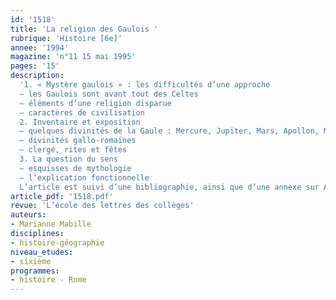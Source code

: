 ```yaml
---
id: '1518'
title: 'La religion des Gaulois '
rubrique: 'Histoire [6e]'
annee: '1994'
magazine: 'n°11 15 mai 1995'
pages: '15'
description: 
  '1. « Mystère gaulois » : les difficultés d’une approche
  – les Gaulois sont avant tout des Celtes
  – éléments d’une religion disparue
  – caractères de civilisation
  2. Inventaire et exposition
  – quelques divinités de la Gaule : Mercure, Jupiter, Mars, Apollon, Minerve, Dis Pater, Esus, Cernunnos
  – divinités gallo-romaines
  – clergé, rites et fêtes
  3. La question du sens
  – esquisses de mythologie
  – l’explication fonctionnelle
  L’article est suivi d’une bibliographie, ainsi que d’une annexe sur Astérix et la religion.'
article_pdf: '1518.pdf'
revue: 'L’école des lettres des collèges'
auteurs:
- Marianne Mabille
disciplines:
- histoire-géographie
niveau_etudes:
- sixième
programmes:
- histoire - Rome
---
```


